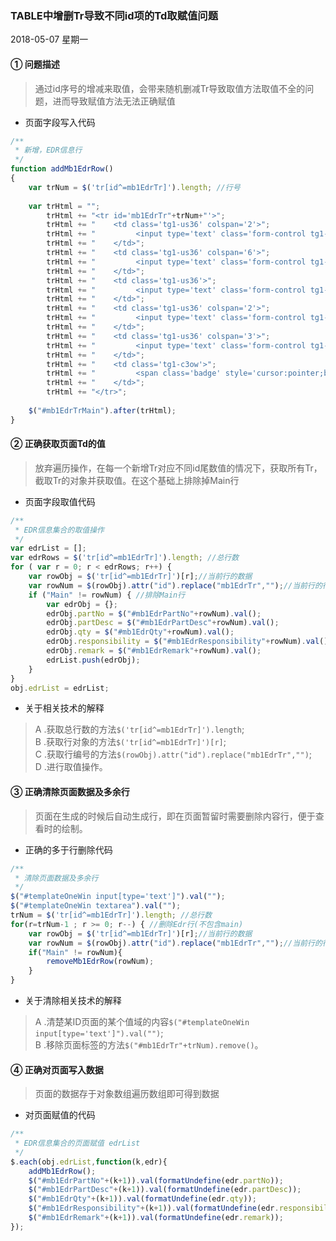 ### TABLE中增删Tr导致不同id项的Td取赋值问题
2018-05-07 星期一

#### ① 问题描述
> 通过id序号的增减来取值，会带来随机删减Tr导致取值方法取值不全的问题，进而导致赋值方法无法正确赋值

+ 页面字段写入代码
```Javascript
/**
 * 新增，EDR信息行
 */
function addMb1EdrRow()
{
	var trNum = $('tr[id^=mb1EdrTr]').length; //行号 
	
	var trHtml = "";
	    trHtml += "<tr id='mb1EdrTr"+trNum+"'>";
	    trHtml += "    <td class='tg1-us36' colspan='2'>";
	    trHtml += "	   		<input type='text' class='form-control tg1-input' id='mb1EdrPartNo"+trNum+"' />";
	    trHtml += "	   </td>";
	    trHtml += "	   <td class='tg1-us36' colspan='6'>";
	    trHtml += "			<input type='text' class='form-control tg1-input' id='mb1EdrPartDesc"+trNum+"' />";
	    trHtml += "	   </td>";
	    trHtml += "	   <td class='tg1-us36'>";
	    trHtml += "			<input type='text' class='form-control tg1-input' id='mb1EdrQty"+trNum+"' />";
	    trHtml += "	   </td>";
	    trHtml += "	   <td class='tg1-us36' colspan='2'>";
	    trHtml += "			<input type='text' class='form-control tg1-input' id='mb1EdrResponsibility"+trNum+"' />";
	    trHtml += "	   </td>";
	    trHtml += "	   <td class='tg1-us36' colspan='3'>";
	    trHtml += "			<input type='text' class='form-control tg1-input' id='mb1EdrRemark"+trNum+"' />";
	    trHtml += "	   </td>";
	    trHtml += "	   <td class='tg1-c3ow'>";
	    trHtml += "			<span class='badge' style='cursor:pointer;background: #428bca;' onclick=removeMb1EdrRow("+trNum+")>-</span>";
	    trHtml += "	   </td>";
	    trHtml += "</tr>";
	    
	$("#mb1EdrTrMain").after(trHtml);
}
```

#### ② 正确获取页面Td的值
> 放弃遍历操作，在每一个新增Tr对应不同id尾数值的情况下，获取所有Tr，截取Tr的对象并获取值。在这个基础上排除掉Main行

+ 页面字段取值代码
```Javascript
/**
 * EDR信息集合的取值操作
 */
var edrList = [];
var edrRows = $('tr[id^=mb1EdrTr]').length; //总行数
for ( var r = 0; r < edrRows; r++) {
    var rowObj = $('tr[id^=mb1EdrTr]')[r];//当前行的数据
    var rowNum = $(rowObj).attr("id").replace("mb1EdrTr","");//当前行的行号	
    if ("Main" != rowNum) { //排除Main行
        var edrObj = {};
        edrObj.partNo = $("#mb1EdrPartNo"+rowNum).val();
        edrObj.partDesc = $("#mb1EdrPartDesc"+rowNum).val();
        edrObj.qty = $("#mb1EdrQty"+rowNum).val();
        edrObj.responsibility = $("#mb1EdrResponsibility"+rowNum).val();
        edrObj.remark = $("#mb1EdrRemark"+rowNum).val();
        edrList.push(edrObj);
    }
}
obj.edrList = edrList;
```
+ 关于相关技术的解释
> A .获取总行数的方法`$('tr[id^=mb1EdrTr]').length`;<br>
    B .获取行对象的方法`$('tr[id^=mb1EdrTr]')[r]`;<br>
    C .获取行编号的方法`$(rowObj).attr("id").replace("mb1EdrTr","")`;<br>
    D .进行取值操作。

#### ③ 正确清除页面数据及多余行
> 页面在生成的时候后自动生成行，即在页面暂留时需要删除内容行，便于查看时的绘制。
+ 正确的多于行删除代码
```Javascript
/**
 * 清除页面数据及多余行
 */
$("#templateOneWin input[type='text']").val("");
$("#templateOneWin textarea").val("");
trNum = $('tr[id^=mb1EdrTr]').length; //总行数
for(r=trNum-1 ; r >= 0; r--) { //删除Edr行(不包含main)
    var rowObj = $('tr[id^=mb1EdrTr]')[r];//当前行的数据
    var rowNum = $(rowObj).attr("id").replace("mb1EdrTr","");//当前行的行号
    if("Main" != rowNum){
        removeMb1EdrRow(rowNum);
    }
}
```
+ 关于清除相关技术的解释
> A .清楚某ID页面的某个值域的内容`$("#templateOneWin input[type='text']").val("")`;<br>
    B .移除页面标签的方法`$("#mb1EdrTr"+trNum).remove()`。

#### ④ 正确对页面写入数据
> 页面的数据存于对象数组遍历数组即可得到数据
+ 对页面赋值的代码
```Javascript
/**
 * EDR信息集合的页面赋值 edrList
 */
$.each(obj.edrList,function(k,edr){
    addMb1EdrRow();
    $("#mb1EdrPartNo"+(k+1)).val(formatUndefine(edr.partNo));			// 航材编号
    $("#mb1EdrPartDesc"+(k+1)).val(formatUndefine(edr.partDesc));		// 航材简述
    $("#mb1EdrQty"+(k+1)).val(formatUndefine(edr.qty));				    // 航材数量
    $("#mb1EdrResponsibility"+(k+1)).val(formatUndefine(edr.responsibility));	    //R esponsibility
    $("#mb1EdrRemark"+(k+1)).val(formatUndefine(edr.remark));			// 备注
});
```

